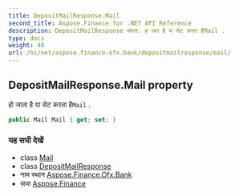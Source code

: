 ```yaml
---
title: DepositMailResponse.Mail
second_title: Aspose.Finance for .NET API Reference
description: DepositMailResponse संपत्त. ह जत है य सेट करत हैMail .
type: docs
weight: 40
url: /hi/net/aspose.finance.ofx.bank/depositmailresponse/mail/
---
```

## DepositMailResponse.Mail property

हो जाता है या सेट करता है`Mail` .

```csharp
public Mail Mail { get; set; }
```

### यह सभी देखें

* class [Mail](../../../aspose.finance.ofx/mail/)
* class [DepositMailResponse](../)
* नाम स्थान [Aspose.Finance.Ofx.Bank](../../depositmailresponse/)
* सभा [Aspose.Finance](../../../)


